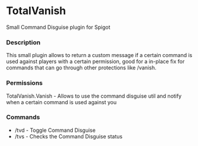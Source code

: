 # TotalVanish
Small Command Disguise plugin for Spigot

### Description
This small plugin allows to return a custom message if a certain command is used against players with a certain permission, good for a in-place fix for commands that can go through other protections like /vanish.

### Permissions
TotalVanish.Vanish - Allows to use the command disguise util and notify when a certain command is used against you

### Commands
- /tvd - Toggle Command Disguise
- /tvs - Checks the Command Disguise status
